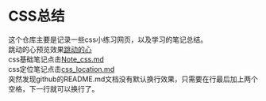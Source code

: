 # CSS总结
这个仓库主要是记录一些css小练习网页，以及学习的笔记总结。    
跳动的心预览效果[跳动的心](https://zhan-xh.github.io/CSS3/Notes/heart.html)    
css基础笔记点击[Note_css.md](https://github.com/zhan-xh/CSS3/notes/blob/main/Note_css.md)  
css定位笔记点击[css_location.md](https://github.com/zhan-xh/CSS3/blob/main/css_location.md)  
突然发现github的README.md文档没有默认换行效果，只需要在行最后加上两个空格，下一行就可以换行了。
